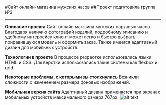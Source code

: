 #Сайт онлайн-магазина мужских часов
##Проект подготовила группа №3

---

**Описание проекта**
Сайт онлайн магазина мужских наручных часов. Благодаря наличию фотографий изделий, подробному описанию и удобному интерфейсу клиент может легко и быстро выбрать понравившуюся модель и оформить заказ. Также имеется адаптивный дизаин для мобильных устройств.

**Технологии в проекте**
В процессе разраотке использовались языки HTML и CSS. Для верстки использовались такие системы как flexbox и grid.

**Некоторые проблемы, с которыми вы столкнулись**
Возникли сложности с изменением размера фоновых изображений.

**Мобильная версия сайта**
Адаптивный дизаин применяется при экранах мобильных устройств максимального рзмера 767px.
![alt text]()
